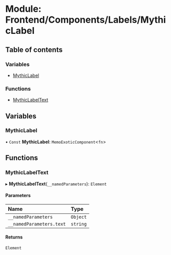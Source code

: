 # Module: Frontend/Components/Labels/MythicLabel

## Table of contents

### Variables

- [MythicLabel](Frontend_Components_Labels_MythicLabel.md#mythiclabel)

### Functions

- [MythicLabelText](Frontend_Components_Labels_MythicLabel.md#mythiclabeltext)

## Variables

### MythicLabel

• `Const` **MythicLabel**: `MemoExoticComponent`<`fn`\>

## Functions

### MythicLabelText

▸ **MythicLabelText**(`__namedParameters`): `Element`

#### Parameters

| Name                     | Type     |
| :----------------------- | :------- |
| `__namedParameters`      | `Object` |
| `__namedParameters.text` | `string` |

#### Returns

`Element`
